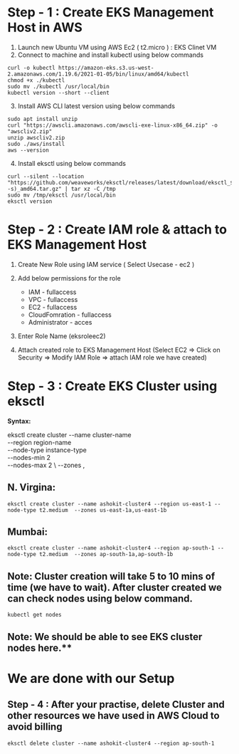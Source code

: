 # Step - 1 : Create EKS Management Host in AWS #

1) Launch new Ubuntu VM using AWS Ec2 ( t2.micro )   :  EKS Clinet VM	  
2) Connect to machine and install kubectl using below commands  
```
curl -o kubectl https://amazon-eks.s3.us-west-2.amazonaws.com/1.19.6/2021-01-05/bin/linux/amd64/kubectl
chmod +x ./kubectl
sudo mv ./kubectl /usr/local/bin
kubectl version --short --client
```
3) Install AWS CLI latest version using below commands 
```
sudo apt install unzip
curl "https://awscli.amazonaws.com/awscli-exe-linux-x86_64.zip" -o "awscliv2.zip"
unzip awscliv2.zip
sudo ./aws/install
aws --version
```

4) Install eksctl using below commands
```
curl --silent --location "https://github.com/weaveworks/eksctl/releases/latest/download/eksctl_$(uname -s)_amd64.tar.gz" | tar xz -C /tmp
sudo mv /tmp/eksctl /usr/local/bin
eksctl version
```
# Step - 2 : Create IAM role & attach to EKS Management Host #

1) Create New Role using IAM service ( Select Usecase - ec2 ) 	
2) Add below permissions for the role <br/>
	- IAM - fullaccess <br/>
	- VPC - fullaccess <br/>
	- EC2 - fullaccess  <br/>
	- CloudFomration - fullaccess  <br/>
	- Administrator - acces <br/>
		
3) Enter Role Name (eksroleec2) 
4) Attach created role to EKS Management Host (Select EC2 => Click on Security => Modify IAM Role => attach IAM role we have created) 

# Step - 3 : Create EKS Cluster using eksctl # 
**Syntax:** 

eksctl create cluster --name cluster-name  \
--region region-name \
--node-type instance-type \
--nodes-min 2 \
--nodes-max 2 \ 
--zones <AZ-1>,<AZ-2>

## N. Virgina: <br/>
`
eksctl create cluster --name ashokit-cluster4 --region us-east-1 --node-type t2.medium  --zones us-east-1a,us-east-1b
`	
## Mumbai: <br/>
`
eksctl create cluster --name ashokit-cluster4 --region ap-south-1 --node-type t2.medium  --zones ap-south-1a,ap-south-1b
`

## Note: Cluster creation will take 5 to 10 mins of time (we have to wait). After cluster created we can check nodes using below command.

`
 kubectl get nodes  
`

## Note: We should be able to see EKS cluster nodes here.**

# We are done with our Setup #
	
## Step - 4 : After your practise, delete Cluster and other resources we have used in AWS Cloud to avoid billing ##

```
eksctl delete cluster --name ashokit-cluster4 --region ap-south-1
```
